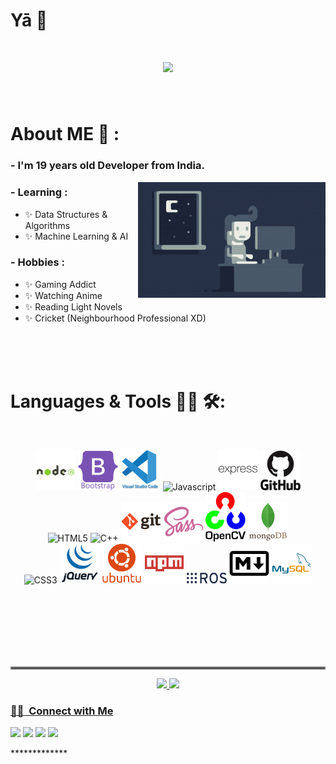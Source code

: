 # Yā 👋
<h1 align="center">
  <a href="https://git.io/typing-svg">
    <img src="https://readme-typing-svg.herokuapp.com/?lines=console.log(%22Noob%2C%20Things!%22);print(%22Noob%2C%20Developer!%22);printf(%22Noob%2C%20Koda!%22);cout%20%3C%3C%20%22Noob%2C%20Koda!%22&center=true&size=27&width=550">
  </a>
</h1>
</br>


# About ME 💬 :

### - I'm 19 years  old  Developer from India.

<img alt="Night Coding" src="https://github.com/anupammaurya6767/anupammaurya6767/blob/main/assets/Night-Coding.gif" align="right"/>

### - Learning :
- ✨ Data Structures & Algorithms
- ✨ Machine Learning & AI

### - Hobbies : 
- ✨ Gaming Addict
- ✨ Watching Anime
- ✨ Reading Light Novels
- ✨ Cricket (Neighbourhood Professional XD)

</br>
</br>
</br>



# Languages & Tools 👨‍💻 🛠:
</br>

<p align="center">

<!-- For more icons please follow  https://github.com/MikeCodesDotNET/ColoredBadges -->
<img src="https://github.com/devicons/devicon/blob/master/icons/nodejs/nodejs-original-wordmark.svg" alt="Node.js" width="64" hight="64"> 
<img src="https://github.com/devicons/devicon/blob/master/icons/bootstrap/bootstrap-plain-wordmark.svg" alt="Bootstrap" width="64" hight="64"> 
<img src="https://github.com/devicons/devicon/blob/master/icons/vscode/vscode-original-wordmark.svg" alt="visualstudio_code" width="64" hight="64"> 
 <img src="https://github.com/abranhe/programming-languages-logos/blob/master/src/javascript/javascript.png" alt="Javascript" width="64" hight="64"> 
  <img src="https://github.com/devicons/devicon/blob/master/icons/express/express-original-wordmark.svg" alt="Express.js" width="64" hight="64"> 
 <img src="https://github.com/devicons/devicon/blob/master/icons/github/github-original-wordmark.svg" alt="Github" width="64" hight="64"> 
</br>
<img src="https://github.com/abranhe/programming-languages-logos/blob/master/src/html/html.png" alt="HTML5" width="64" hight="64">
<img src="https://github.com/abranhe/programming-languages-logos/blob/master/src/cpp/cpp.png" alt=" C++" width="64" hight="64"> 
<img src="https://github.com/devicons/devicon/blob/master/icons/git/git-original-wordmark.svg" alt="git" width="64" hight="64">
<img src="https://github.com/devicons/devicon/blob/master/icons/sass/sass-original.svg" alt="Sass" width="64" hight="64">
<img src="https://github.com/anupammaurya6767/anupammaurya6767/blob/main/assets/icons/371265.svg" alt="Opencv" width="64" hight="64">
<img src="https://github.com/devicons/devicon/blob/master/icons/mongodb/mongodb-original-wordmark.svg" alt="MongoDB" width="64" hight="64">


</br>
<img src="https://github.com/abranhe/programming-languages-logos/blob/master/src/css/css.png" alt="CSS3" width="64" hight="64">
<img src="https://github.com/devicons/devicon/blob/master/icons/jquery/jquery-original-wordmark.svg" alt="Jquery" width="64" hight="64">
<img src="https://github.com/devicons/devicon/blob/master/icons/ubuntu/ubuntu-plain-wordmark.svg" alt="Ubuntu" width="64" hight="64"> 
<img src="https://github.com/devicons/devicon/blob/master/icons/npm/npm-original-wordmark.svg" alt="npm" width="64" hight="64"> 
<img src="https://github.com/anupammaurya6767/anupammaurya6767/blob/main/assets/icons/Ros_logo.svg" alt="ROS Melodic" width="64" hight="64"> 
<img src="https://github.com/devicons/devicon/blob/master/icons/markdown/markdown-original.svg" alt="MarkDown" width="64" hight="64"> 
<img src="https://github.com/devicons/devicon/blob/master/icons/mysql/mysql-original-wordmark.svg" alt="MySQL" width="64" hight="64"> 
</p>

</br>
</br>
</br>
</br>
</br>
</br>
<hr style="border:2px solid gray"> </hr>


<div align="center">
  <a href="https://github.com/anupammaurya6767">
  <img height="180em" src="https://github-readme-stats.vercel.app/api?username=anupammaurya6767&show_icons=true&theme=city_lights&include_all_commits=true&count_private=true"/>
  <img height="180em" src="https://github-readme-stats.vercel.app/api/top-langs/?username=anupammaurya6767&layout=compact&langs_count=7&theme=city_lights"/>
</div>
  
  
  
  
### 🤝🏻 &nbsp;Connect with Me

<p align="left">
<a href="https://www.noobkoda.me"><img src="https://img.shields.io/badge/-noobkoda.me-3423A6?style=flat&logo=Google-Chrome&logoColor=white"/></a>
<a href="https://www.linkedin.com/in/anupam-maurya-b9a04a225"><img src="https://img.shields.io/badge/-Anupam%20Maurya-0077B5?style=flat&logo=Linkedin&logoColor=white"/></a>
<a href="mailto:anupammaurya981@gmail.com"><img src="https://img.shields.io/badge/-anupammaurya981@gmail.com-D14836?style=flat&logo=Gmail&logoColor=white"/></a>
<a href="https://instagram.com/noob_koda"><img src="https://img.shields.io/badge/-@noob_koda-E4405F?style=flat&logo=Instagram&logoColor=white"/></a>
</p>
*************
